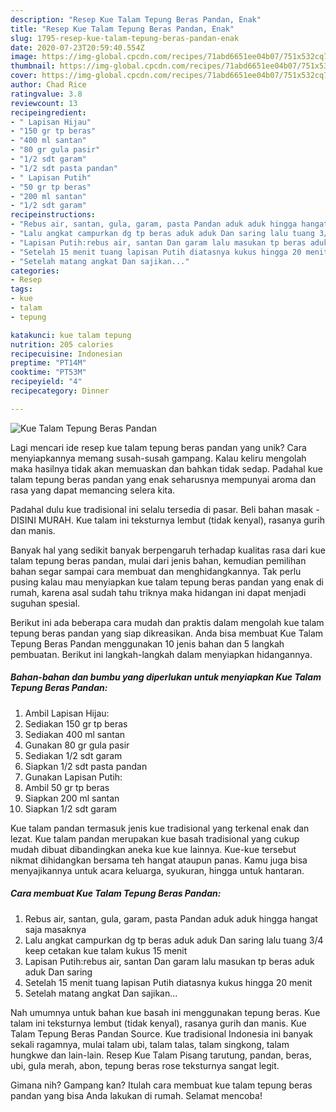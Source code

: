 ```yaml
---
description: "Resep Kue Talam Tepung Beras Pandan, Enak"
title: "Resep Kue Talam Tepung Beras Pandan, Enak"
slug: 1795-resep-kue-talam-tepung-beras-pandan-enak
date: 2020-07-23T20:59:40.554Z
image: https://img-global.cpcdn.com/recipes/71abd6651ee04b07/751x532cq70/kue-talam-tepung-beras-pandan-foto-resep-utama.jpg
thumbnail: https://img-global.cpcdn.com/recipes/71abd6651ee04b07/751x532cq70/kue-talam-tepung-beras-pandan-foto-resep-utama.jpg
cover: https://img-global.cpcdn.com/recipes/71abd6651ee04b07/751x532cq70/kue-talam-tepung-beras-pandan-foto-resep-utama.jpg
author: Chad Rice
ratingvalue: 3.8
reviewcount: 13
recipeingredient:
- " Lapisan Hijau"
- "150 gr tp beras"
- "400 ml santan"
- "80 gr gula pasir"
- "1/2 sdt garam"
- "1/2 sdt pasta pandan"
- " Lapisan Putih"
- "50 gr tp beras"
- "200 ml santan"
- "1/2 sdt garam"
recipeinstructions:
- "Rebus air, santan, gula, garam, pasta Pandan aduk aduk hingga hangat saja masaknya"
- "Lalu angkat campurkan dg tp beras aduk aduk Dan saring lalu tuang 3/4 keep cetakan kue talam kukus 15 menit"
- "Lapisan Putih:rebus air, santan Dan garam lalu masukan tp beras aduk aduk Dan saring"
- "Setelah 15 menit tuang lapisan Putih diatasnya kukus hingga 20 menit"
- "Setelah matang angkat Dan sajikan..."
categories:
- Resep
tags:
- kue
- talam
- tepung

katakunci: kue talam tepung 
nutrition: 205 calories
recipecuisine: Indonesian
preptime: "PT14M"
cooktime: "PT53M"
recipeyield: "4"
recipecategory: Dinner

---
```



![Kue Talam Tepung Beras Pandan](https://img-global.cpcdn.com/recipes/71abd6651ee04b07/751x532cq70/kue-talam-tepung-beras-pandan-foto-resep-utama.jpg)

Lagi mencari ide resep kue talam tepung beras pandan yang unik? Cara menyiapkannya memang susah-susah gampang. Kalau keliru mengolah maka hasilnya tidak akan memuaskan dan bahkan tidak sedap. Padahal kue talam tepung beras pandan yang enak seharusnya mempunyai aroma dan rasa yang dapat memancing selera kita.

Padahal dulu kue tradisional ini selalu tersedia di pasar. Beli bahan masak - DISINI MURAH. Kue talam ini teksturnya lembut (tidak kenyal), rasanya gurih dan manis.

Banyak hal yang sedikit banyak berpengaruh terhadap kualitas rasa dari kue talam tepung beras pandan, mulai dari jenis bahan, kemudian pemilihan bahan segar sampai cara membuat dan menghidangkannya. Tak perlu pusing kalau mau menyiapkan kue talam tepung beras pandan yang enak di rumah, karena asal sudah tahu triknya maka hidangan ini dapat menjadi suguhan spesial.


Berikut ini ada beberapa cara mudah dan praktis dalam mengolah kue talam tepung beras pandan yang siap dikreasikan. Anda bisa membuat Kue Talam Tepung Beras Pandan menggunakan 10 jenis bahan dan 5 langkah pembuatan. Berikut ini langkah-langkah dalam menyiapkan hidangannya.

<!--inarticleads1-->

##### Bahan-bahan dan bumbu yang diperlukan untuk menyiapkan Kue Talam Tepung Beras Pandan:

1. Ambil  Lapisan Hijau:
1. Sediakan 150 gr tp beras
1. Sediakan 400 ml santan
1. Gunakan 80 gr gula pasir
1. Sediakan 1/2 sdt garam
1. Siapkan 1/2 sdt pasta pandan
1. Gunakan  Lapisan Putih:
1. Ambil 50 gr tp beras
1. Siapkan 200 ml santan
1. Siapkan 1/2 sdt garam


Kue talam pandan termasuk jenis kue tradisional yang terkenal enak dan lezat. Kue talam pandan merupakan kue basah tradisional yang cukup mudah dibuat dibandingkan aneka kue kue lainnya. Kue-kue tersebut nikmat dihidangkan bersama teh hangat ataupun panas. Kamu juga bisa menyajikannya untuk acara keluarga, syukuran, hingga untuk hantaran. 

<!--inarticleads2-->

##### Cara membuat Kue Talam Tepung Beras Pandan:

1. Rebus air, santan, gula, garam, pasta Pandan aduk aduk hingga hangat saja masaknya
1. Lalu angkat campurkan dg tp beras aduk aduk Dan saring lalu tuang 3/4 keep cetakan kue talam kukus 15 menit
1. Lapisan Putih:rebus air, santan Dan garam lalu masukan tp beras aduk aduk Dan saring
1. Setelah 15 menit tuang lapisan Putih diatasnya kukus hingga 20 menit
1. Setelah matang angkat Dan sajikan...


Nah umumnya untuk bahan kue basah ini menggunakan tepung beras. Kue talam ini teksturnya lembut (tidak kenyal), rasanya gurih dan manis. Kue Talam Tepung Beras Pandan Source. Kue tradisional Indonesia ini banyak sekali ragamnya, mulai talam ubi, talam talas, talam singkong, talam hungkwe dan lain-lain. Resep Kue Talam Pisang tarutung, pandan, beras, ubi, gula merah, abon, tepung beras rose teksturnya sangat legit. 

Gimana nih? Gampang kan? Itulah cara membuat kue talam tepung beras pandan yang bisa Anda lakukan di rumah. Selamat mencoba!
